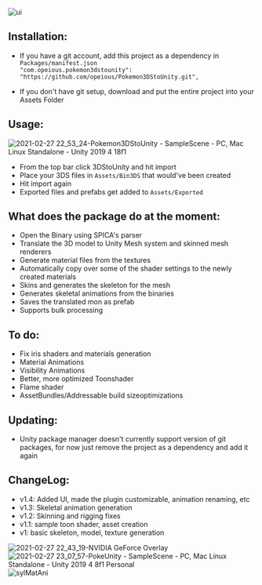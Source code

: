 ![ui](https://user-images.githubusercontent.com/3764951/110187525-abc7c400-7e3e-11eb-857a-3e0a1e39837e.gif)

Installation:
-
- If you have a git account, add this project as a dependency in `Packages/manifest.json`  
`"com.opeious.pokemon3dstounity": "https://github.com/opeious/Pokemon3DStoUnity.git",`

- If you don't have git setup, download and put the entire project into your Assets Folder

Usage:
-
![2021-02-27 22_53_24-Pokemon3DStoUnity - SampleScene - PC, Mac   Linux Standalone - Unity 2019 4 18f1](https://user-images.githubusercontent.com/3764951/109395128-c8509180-7950-11eb-8b5b-2243dcf1f899.png)

- From the top bar click 3DStoUnity and hit import
- Place your 3DS files in `Assets/Bin3DS` that would've been created
- Hit import again
- Exported files and prefabs get added to  `Assets/Exported`

What does the package do at the moment:
-
- Open the Binary using SPICA's parser
- Translate the 3D model to Unity Mesh system and skinned mesh renderers
- Generate material files from the textures 
- Automatically copy over some of the shader settings to the newly created materials
- Skins and generates the skeleton for the mesh
- Generates skeletal animations from the binaries
- Saves the translated mon as prefab
- Supports bulk processing

To do:
-
- Fix iris shaders and materials generation
- Material Animations
- Visibility Animations
- Better, more optimized Toonshader
- Flame shader
- AssetBundles/Addressable build sizeoptimizations

Updating:
-
- Unity package manager doesn't currently support version of git packages, for now just remove the project as a dependency and add it again

ChangeLog:
-
- v1.4: Added UI, made the plugin customizable, animation renaming, etc
- v1.3: Skeletal animation generation
- v1.2: Skinning and rigging fixes
- v1.1: sample toon shader, asset creation
- v1: basic skeleton, model, texture generation

![2021-02-27 22_43_19-NVIDIA GeForce Overlay](https://user-images.githubusercontent.com/3764951/109395153-e4543300-7950-11eb-8351-e42af713c374.png)
![2021-02-27 23_07_57-PokeUnity - SampleScene - PC, Mac   Linux Standalone - Unity 2019 4 8f1 Personal](https://user-images.githubusercontent.com/3764951/109395156-e918e700-7950-11eb-83c9-4923417450f1.png)![sylMatAni](https://user-images.githubusercontent.com/3764951/110187402-3d830180-7e3e-11eb-8291-8314950faaab.gif)


